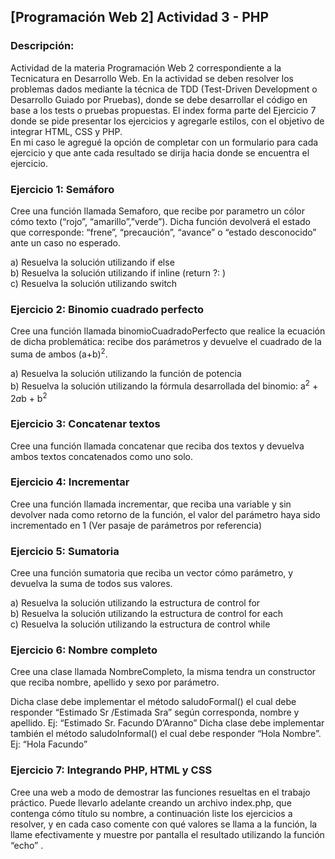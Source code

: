 ## [Programación Web 2] Actividad 3 - PHP

### Descripción:
Actividad de la materia Programación Web 2 correspondiente a la Tecnicatura en Desarrollo Web. En la actividad se deben resolver los problemas dados mediante la técnica de TDD (Test-Driven Development o Desarrollo Guiado por Pruebas), donde se debe desarrollar el código en base a los tests o pruebas propuestas.
El index forma parte del Ejercicio 7 donde se pide presentar los ejercicios y agregarle estilos, con el objetivo de integrar HTML, CSS y PHP. 
<br>
En mi caso le agregué la opción de completar con un formulario para cada ejercicio y que ante cada resultado se dirija hacia donde se encuentra el ejercicio.

### Ejercicio 1: Semáforo
Cree una función llamada Semaforo, que recibe por parametro un cólor cómo texto (“rojo”, “amarillo”,”verde”). Dicha función devolverá el estado que corresponde: “frene”, “precaución”, “avance” o “estado desconocido” ante un caso no esperado.

a) Resuelva la solución utilizando if else
<br>
b) Resuelva la solución utilizando if inline (return ?: )
<br>
c) Resuelva la solución utilizando switch

### Ejercicio 2: Binomio cuadrado perfecto
Cree una función llamada binomioCuadradoPerfecto que realice la ecuación de dicha problemática:
recibe dos parámetros y devuelve el cuadrado de la suma de ambos (a+b)<sup>2</sup>.

a) Resuelva la solución utilizando la función de potencia
<br>
b) Resuelva la solución utilizando la fórmula desarrollada del binomio: a<sup>2</sup> + 2*a*b + b<sup>2</sup>

### Ejercicio 3: Concatenar textos
Cree una función llamada concatenar que reciba dos textos y devuelva ambos textos concatenados como uno solo.

### Ejercicio 4: Incrementar
Cree una función llamada incrementar, que reciba una variable y sin devolver nada como retorno de
la función, el valor del parámetro haya sido incrementado en 1 (Ver pasaje de parámetros por
referencia)

### Ejercicio 5: Sumatoria
Cree una función sumatoria que reciba un vector cómo parámetro, y devuelva la suma de todos sus
valores.

a) Resuelva la solución utilizando la estructura de control for
<br>
b) Resuelva la solución utilizando la estructura de control for each
<br>
c) Resuelva la solución utilizando la estructura de control while

### Ejercicio 6: Nombre completo
Cree una clase llamada NombreCompleto, la misma tendra un constructor que reciba nombre,
apellido y sexo por parámetro.

Dicha clase debe implementar el método saludoFormal() el cual debe responder “Estimado Sr
/Estimada Sra” según corresponda, nombre y apellido. Ej: “Estimado Sr. Facundo D’Aranno”
Dicha clase debe implementar también el método saludoInformal() el cual debe responder “Hola
Nombre”. Ej: “Hola Facundo”

### Ejercicio 7: Integrando PHP, HTML y CSS
Cree una web a modo de demostrar las funciones resueltas en el trabajo práctico.
Puede llevarlo adelante creando un archivo index.php, que contenga cómo título su nombre, a
continuación liste los ejercicios a resolver, y en cada caso comente con qué valores se llama a la
función, la llame efectivamente y muestre por pantalla el resultado utilizando la función “echo” .

